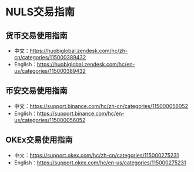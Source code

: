 # NULS交易指南

## 货币交易使用指南
- 中文：https://huobiglobal.zendesk.com/hc/zh-cn/categories/115000389432
- English：https://huobiglobal.zendesk.com/hc/en-us/categories/115000389432

## 币安交易使用指南
- 中文：https://support.binance.com/hc/zh-cn/categories/115000056052
- English：https://support.binance.com/hc/en-us/categories/115000056052

## OKEx交易使用指南

- 中文：https://support.okex.com/hc/zh-cn/categories/115000275231
- English：https://support.okex.com/hc/en-us/categories/115000275231